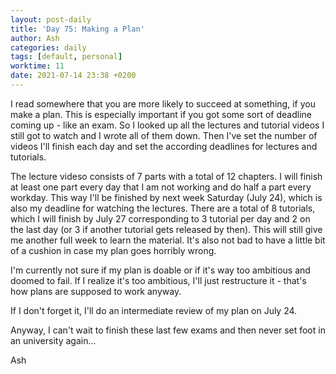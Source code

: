 ```yaml
---
layout: post-daily
title: 'Day 75: Making a Plan'
author: Ash
categories: daily
tags: [default, personal]
worktime: 11
date: 2021-07-14 23:38 +0200
---
```

I read somewhere that you are more likely to succeed at something, if you make a plan. This is especially important if you got some sort of deadline coming up - like an exam. So I looked up all the lectures and tutorial videos I still got to watch and I wrote all of them down. Then I've set the number of videos I'll finish each day and set the according deadlines for lectures and tutorials. 

The lecture videso consists of 7 parts with a total of 12 chapters. I will finish at least one part every day that I am not working and do half a part every workday. This way I'll be finished by next week Saturday (July 24), which is also my deadline for watching the lectures. There are a total of 8 tutorials, which I will finish by July 27 corresponding to 3 tutorial per day and 2 on the last day (or 3 if another tutorial gets released by then). This will still give me another full week to learn the material. It's also not bad to have a little bit of a cushion in case my plan goes horribly wrong.

I'm currently not sure if my plan is doable or if it's way too ambitious and doomed to fail. If I realize it's too ambitious, I'll just restructure it - that's how plans are supposed to work anyway.

If I don't forget it, I'll do an intermediate review of my plan on July 24.

Anyway, I can't wait to finish these last few exams and then never set foot in an university again...

Ash
